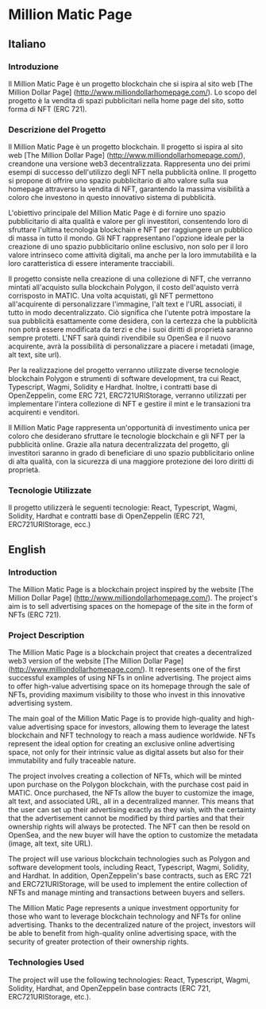 # Million Matic Page

## Italiano

### Introduzione

Il Million Matic Page è un progetto blockchain che si ispira al sito web [The Million Dollar Page] (http://www.milliondollarhomepage.com/). Lo scopo del progetto è la vendita di spazi pubblicitari nella home page del sito, sotto forma di NFT (ERC 721).

### Descrizione del Progetto

Il Million Matic Page è un progetto blockchain.
Il progetto si ispira al sito web [The Million Dollar Page] (http://www.milliondollarhomepage.com/), creandone una versione web3 decentralizzata. 
Rappresenta uno dei primi esempi di successo dell'utilizzo degli NFT nella pubblicità online. Il progetto si propone di offrire uno spazio pubblicitario di alto valore sulla sua homepage attraverso la vendita di NFT, garantendo la massima visibilità a coloro che investono in questo innovativo sistema di pubblicità.

L'obiettivo principale del Million Matic Page è di fornire uno spazio pubblicitario di alta qualità e valore per gli investitori, consentendo loro di sfruttare l'ultima tecnologia blockchain e NFT per raggiungere un pubblico di massa in tutto il mondo. Gli NFT rappresentano l'opzione ideale per la creazione di uno spazio pubblicitario online esclusivo, non solo per il loro valore intrinseco come attività digitali, ma anche per la loro immutabilità e la loro caratteristica di essere interamente tracciabili.

Il progetto consiste nella creazione di una collezione di NFT, che verranno mintati all'acquisto sulla blockchain Polygon, il costo dell'aquisto verrà corrisposto in MATIC. Una volta acquistati, gli NFT permettono all'acquirente di personalizzare l'immagine, l'alt text e l'URL associati, il tutto in modo decentralizzato. Ciò significa che l'utente potrà impostare la sua pubblicità esattamente come desidera, con la certezza che la pubblicità non potrà essere modificata da terzi e che i suoi diritti di proprietà saranno sempre protetti.
L'NFT sarà quindi rivendibile su OpenSea e il nuovo acquirente, avrà la possibilità di personalizzare a piacere i metadati (image, alt text, site url).

Per la realizzazione del progetto verranno utilizzate diverse tecnologie blockchain Polygon e strumenti di software development, tra cui React, Typescript, Wagmi, Solidity e Hardhat. Inoltre, i contratti base di OpenZeppelin, come ERC 721, ERC721URIStorage, verranno utilizzati per implementare l'intera collezione di NFT e gestire il mint e le transazioni tra acquirenti e venditori.

Il Million Matic Page rappresenta un'opportunità di investimento unica per coloro che desiderano sfruttare le tecnologie blockchain e gli NFT per la pubblicità online. Grazie alla natura decentralizzata del progetto, gli investitori saranno in grado di beneficiare di uno spazio pubblicitario online di alta qualità, con la sicurezza di una maggiore protezione dei loro diritti di proprietà.

### Tecnologie Utilizzate

Il progetto utilizzerà le seguenti tecnologie: React, Typescript, Wagmi, Solidity, Hardhat e contratti base di OpenZeppelin (ERC 721, ERC721URIStorage, ecc.)


## English 

### Introduction

The Million Matic Page is a blockchain project inspired by the website [The Million Dollar Page] (http://www.milliondollarhomepage.com/). The project's aim is to sell advertising spaces on the homepage of the site in the form of NFTs (ERC 721).

### Project Description

The Million Matic Page is a blockchain project that creates a decentralized web3 version of the website [The Million Dollar Page] (http://www.milliondollarhomepage.com/). It represents one of the first successful examples of using NFTs in online advertising. The project aims to offer high-value advertising space on its homepage through the sale of NFTs, providing maximum visibility to those who invest in this innovative advertising system.

The main goal of the Million Matic Page is to provide high-quality and high-value advertising space for investors, allowing them to leverage the latest blockchain and NFT technology to reach a mass audience worldwide. NFTs represent the ideal option for creating an exclusive online advertising space, not only for their intrinsic value as digital assets but also for their immutability and fully traceable nature.

The project involves creating a collection of NFTs, which will be minted upon purchase on the Polygon blockchain, with the purchase cost paid in MATIC. Once purchased, the NFTs allow the buyer to customize the image, alt text, and associated URL, all in a decentralized manner. This means that the user can set up their advertising exactly as they wish, with the certainty that the advertisement cannot be modified by third parties and that their ownership rights will always be protected. The NFT can then be resold on OpenSea, and the new buyer will have the option to customize the metadata (image, alt text, site URL).

The project will use various blockchain technologies such as Polygon and software development tools, including React, Typescript, Wagmi, Solidity, and Hardhat. In addition, OpenZeppelin's base contracts, such as ERC 721 and ERC721URIStorage, will be used to implement the entire collection of NFTs and manage minting and transactions between buyers and sellers.

The Million Matic Page represents a unique investment opportunity for those who want to leverage blockchain technology and NFTs for online advertising. Thanks to the decentralized nature of the project, investors will be able to benefit from high-quality online advertising space, with the security of greater protection of their ownership rights.

### Technologies Used

The project will use the following technologies: React, Typescript, Wagmi, Solidity, Hardhat, and OpenZeppelin base contracts (ERC 721, ERC721URIStorage, etc.).

